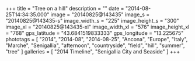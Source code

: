+++
title = "Tree on a hill"
description = ""
date = "2014-08-25T14:34:35.000"
image = "20140825@143435"
image_s = "20140825@143435-s"
image_width_s = "225"
image_height_s = "300"
image_xl = "20140825@143435-xl"
image_width_xl = "576"
image_height_xl = "768"
gps_latitude = "43.6841519833333"
gps_longitude = "13.225675"
phototags = [ "2014", "2014-08", "2014-08-25", "Ancona", "Europe", "Italy", "Marche", "Senigallia", "afternoon", "countryside", "field", "hill", "summer", "tree" ]
galleries = [ "2014 Timeline", "Senigallia City and Seaside" ]
+++
